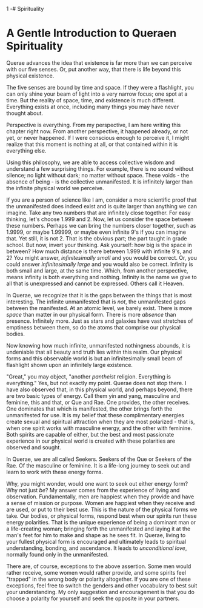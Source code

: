 
1 -# Spirituality

# A Gentle Introduction to Queraen Spirituality

Querae advances the idea that existence is far more than we can perceive with our five senses. Or, put another way, that there is life beyond this physical existence.

The five senses are bound by time and space. If they were a flashlight, you can only shine your beam of light into a very narrow focus; one spot at a time. But the reality of space, time, and existence is much different. Everything exists at once, including many things you may have never thought about. 

Perspective is everything. From my perspective, I am here writing this chapter right now. From another perspective, it happened already, or not yet, or never happened. If I were conscious enough to perceive it, I might realize that this moment is nothing at all, or that contained within it is everything else.

Using this philosophy, we are able to access collective wisdom and understand a few surprising things. For example, there is no sound without silence; no light without dark; no matter without space. These voids - the absence of being - is the collective unmanifested. It is infinitely larger than the infinite physical world we perceive.

If you are a person of science like I am, consider a more scientific proof that the unmanifested does indeed exist and is quite larger than anything we can imagine. Take any two numbers that are infinitely close together. For easy thinking, let's choose 1.999 and 2. Now, let us consider the space between these numbers. Perhaps we can bring the numbers closer together, such as 1.9999, or maybe 1.99999, or maybe even infinite 9's if you can imagine that. Yet still, it is not 2. That is the obvious part; the part taught in grade school. But now, invert your thinking. Ask yourself: how big is the space in between? How much distance is there between 1.999 with infinite 9's, and 2? You might answer, *infinitesimally small* and you would be correct. Or, you could answer *infinitesimally large* and you would also be correct. Infinity is both small and large, at the same time. Which, from another perspective, means infinity is both everything and nothing. Infinity is the name we give to all that is unexpressed and cannot be expressed. Others call it Heaven. 

In Querae, we recognize that it is the gaps between the things that is most interesting. The infinite unmanifested that is *not*, the unmanifested gaps between the manifested. At an atomic level, we barely exist. There is more *space* than matter in our physical form. There is more *absence* than presence. Infinitely more. Just as stars and galaxies have vast stretches of emptiness between them, so do the atoms that comprise our physical bodies. 

Now knowing how much infinite, unmanifested nothingness abounds, it is undeniable that all beauty and truth lies within this realm. Our physical forms and this observable world is but an infinitesimally small beam of flashlight shown upon an infinitely large existence.

"Great," you may object, "another *pantheist* religion. Everything is everything." Yes, but not exactly my point. Querae does not stop there. I have also observed that, in this physical world, and perhaps beyond, there are two basic types of energy. Call them yin and yang, masculine and feminine, this and that, or Que and Rae. One provides, the other receives. One dominates that which is manifested, the other brings forth the unmanifested for use. It is my belief that these complimentary energies create sexual and spiritual attraction when they are most polarized - that is, when one spirit works with masculine energy, and the other with feminine. Both spirits are capable of either, but the best and most passionate experience in our physical world is created with these polarities are observed and sought. 

In Querae, we are all called Seekers. Seekers of the Que or Seekers of the Rae. Of the masculine or feminine. It is a life-long journey to seek out and learn to work with these energy forms. 

Why, you might wonder, would one want to seek out either energy form? Why not just *be*? My answer comes from the experience of living and observation. Fundamentally, men are happiest when they provide and have a sense of mission or purpose. Women are happiest when they receive and are used, or put to their best use. This is the nature of the physical forms we take. Our bodies, or physical forms, respond best when our spirits run these energy polarities. That is the unique experience of being a dominant man or a life-creating woman; bringing forth the unmanifested and laying it at the man's feet for him to make and shape as he sees fit. In Querae, living to your fullest physical form is encouraged and ultimately leads to spiritual understanding, bonding, and ascendance. It leads to *unconditional love*, normally found only in the unmanifested.

There are, of course, exceptions to the above assertion. Some men would rather receive, some women would rather provide, and some spirits feel "trapped" in the wrong body or polarity altogether. If you are one of these exceptions, feel free to switch the genders and other vocabulary to best suit your understanding. My only suggestion and encouragement is that you do choose a polarity for yourself and seek the opposite in your partners.

